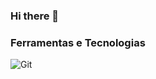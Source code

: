 ### Hi there 👋

### Ferramentas e Tecnologias

![Git](https://img.shields.io/badge/git-%23F05033.svg?logo=git&logoColor=white)
